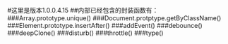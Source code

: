 #这里是版本1.0.0.4.15
  ##内部已经包含的封装函数有：
     ###Array.prototype.unique()
     ###Document.protptype.getByClassName()
     ###Element.prototype.insertAfter()
     ###addEvent()
     ###debounce()
     ###deepClone()
     ###disturb()
     ###throttle()
     ###type()
